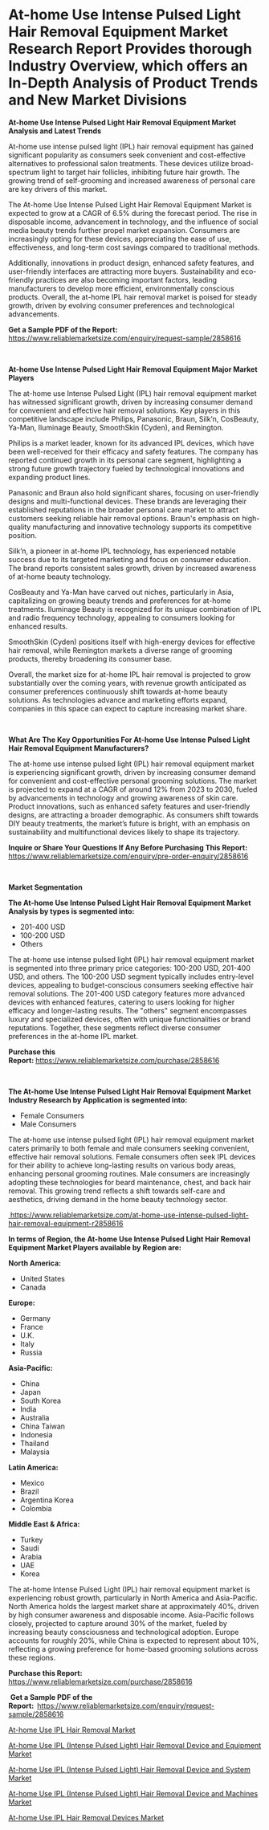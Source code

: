 <p><h1>At-home Use Intense Pulsed Light Hair Removal Equipment Market Research Report Provides thorough Industry Overview, which offers an In-Depth Analysis of Product Trends and New Market Divisions</h1></p><p><strong>At-home Use Intense Pulsed Light Hair Removal Equipment Market Analysis and Latest Trends</strong></p>
<p><p>At-home use intense pulsed light (IPL) hair removal equipment has gained significant popularity as consumers seek convenient and cost-effective alternatives to professional salon treatments. These devices utilize broad-spectrum light to target hair follicles, inhibiting future hair growth. The growing trend of self-grooming and increased awareness of personal care are key drivers of this market.</p><p>The At-home Use Intense Pulsed Light Hair Removal Equipment Market is expected to grow at a CAGR of 6.5% during the forecast period. The rise in disposable income, advancement in technology, and the influence of social media beauty trends further propel market expansion. Consumers are increasingly opting for these devices, appreciating the ease of use, effectiveness, and long-term cost savings compared to traditional methods.</p><p>Additionally, innovations in product design, enhanced safety features, and user-friendly interfaces are attracting more buyers. Sustainability and eco-friendly practices are also becoming important factors, leading manufacturers to develop more efficient, environmentally conscious products. Overall, the at-home IPL hair removal market is poised for steady growth, driven by evolving consumer preferences and technological advancements.</p></p>
<p><strong>Get a Sample PDF of the Report:&nbsp;</strong> <a href="https://www.reliablemarketsize.com/enquiry/request-sample/2858616?utm_campaign=2008&utm_medium=2&utm_source=Github&utm_content=ia&utm_term=12032025&utm_id=at-home-use-intense-pulsed-light-hair-removal-equipment">https://www.reliablemarketsize.com/enquiry/request-sample/2858616</a></p>
<p>&nbsp;</p>
<p><strong>At-home Use Intense Pulsed Light Hair Removal Equipment Major Market Players</strong></p>
<p><p>The at-home use Intense Pulsed Light (IPL) hair removal equipment market has witnessed significant growth, driven by increasing consumer demand for convenient and effective hair removal solutions. Key players in this competitive landscape include Philips, Panasonic, Braun, Silk’n, CosBeauty, Ya-Man, Iluminage Beauty, SmoothSkin (Cyden), and Remington. </p><p>Philips is a market leader, known for its advanced IPL devices, which have been well-received for their efficacy and safety features. The company has reported continued growth in its personal care segment, highlighting a strong future growth trajectory fueled by technological innovations and expanding product lines.</p><p>Panasonic and Braun also hold significant shares, focusing on user-friendly designs and multi-functional devices. These brands are leveraging their established reputations in the broader personal care market to attract customers seeking reliable hair removal options. Braun's emphasis on high-quality manufacturing and innovative technology supports its competitive position.</p><p>Silk’n, a pioneer in at-home IPL technology, has experienced notable success due to its targeted marketing and focus on consumer education. The brand reports consistent sales growth, driven by increased awareness of at-home beauty technology.</p><p>CosBeauty and Ya-Man have carved out niches, particularly in Asia, capitalizing on growing beauty trends and preferences for at-home treatments. Iluminage Beauty is recognized for its unique combination of IPL and radio frequency technology, appealing to consumers looking for enhanced results.</p><p>SmoothSkin (Cyden) positions itself with high-energy devices for effective hair removal, while Remington markets a diverse range of grooming products, thereby broadening its consumer base.</p><p>Overall, the market size for at-home IPL hair removal is projected to grow substantially over the coming years, with revenue growth anticipated as consumer preferences continuously shift towards at-home beauty solutions. As technologies advance and marketing efforts expand, companies in this space can expect to capture increasing market share.</p></p>
<p>&nbsp;</p>
<p><strong>What Are The Key Opportunities For At-home Use Intense Pulsed Light Hair Removal Equipment Manufacturers?</strong></p>
<p><p>The at-home use intense pulsed light (IPL) hair removal equipment market is experiencing significant growth, driven by increasing consumer demand for convenient and cost-effective personal grooming solutions. The market is projected to expand at a CAGR of around 12% from 2023 to 2030, fueled by advancements in technology and growing awareness of skin care. Product innovations, such as enhanced safety features and user-friendly designs, are attracting a broader demographic. As consumers shift towards DIY beauty treatments, the market’s future is bright, with an emphasis on sustainability and multifunctional devices likely to shape its trajectory.</p></p>
<p><strong>Inquire or Share Your Questions If Any Before Purchasing This Report:</strong> <a href="https://www.reliablemarketsize.com/enquiry/pre-order-enquiry/2858616?utm_campaign=2008&utm_medium=2&utm_source=Github&utm_content=ia&utm_term=12032025&utm_id=at-home-use-intense-pulsed-light-hair-removal-equipment">https://www.reliablemarketsize.com/enquiry/pre-order-enquiry/2858616</a></p>
<p>&nbsp;</p>
<p><strong>Market Segmentation</strong></p>
<p><strong>The At-home Use Intense Pulsed Light Hair Removal Equipment Market Analysis by types is segmented into:</strong></p>
<p><ul><li>201-400 USD</li><li>100-200 USD</li><li>Others</li></ul></p>
<p><p>The at-home use intense pulsed light (IPL) hair removal equipment market is segmented into three primary price categories: 100-200 USD, 201-400 USD, and others. The 100-200 USD segment typically includes entry-level devices, appealing to budget-conscious consumers seeking effective hair removal solutions. The 201-400 USD category features more advanced devices with enhanced features, catering to users looking for higher efficacy and longer-lasting results. The "others" segment encompasses luxury and specialized devices, often with unique functionalities or brand reputations. Together, these segments reflect diverse consumer preferences in the at-home IPL market.</p></p>
<p><strong>Purchase this Report:&nbsp;</strong><a href="https://www.reliablemarketsize.com/purchase/2858616?utm_campaign=2008&utm_medium=2&utm_source=Github&utm_content=ia&utm_term=12032025&utm_id=at-home-use-intense-pulsed-light-hair-removal-equipment">https://www.reliablemarketsize.com/purchase/2858616</a></p>
<p>&nbsp;</p>
<p><strong>The At-home Use Intense Pulsed Light Hair Removal Equipment Market Industry Research by Application is segmented into:</strong></p>
<p><ul><li>Female Consumers</li><li>Male Consumers</li></ul></p>
<p><p>The at-home use intense pulsed light (IPL) hair removal equipment market caters primarily to both female and male consumers seeking convenient, effective hair removal solutions. Female consumers often seek IPL devices for their ability to achieve long-lasting results on various body areas, enhancing personal grooming routines. Male consumers are increasingly adopting these technologies for beard maintenance, chest, and back hair removal. This growing trend reflects a shift towards self-care and aesthetics, driving demand in the home beauty technology sector.</p></p>
<p><a href="https://www.reliablemarketsize.com/at-home-use-intense-pulsed-light-hair-removal-equipment-r2858616?utm_campaign=2008&utm_medium=2&utm_source=Github&utm_content=ia&utm_term=12032025&utm_id=at-home-use-intense-pulsed-light-hair-removal-equipment">&nbsp;https://www.reliablemarketsize.com/at-home-use-intense-pulsed-light-hair-removal-equipment-r2858616</a></p>
<p><strong>In terms of Region, the At-home Use Intense Pulsed Light Hair Removal Equipment Market Players available by Region are:</strong></p>
<p>
    <p> <strong> North America: </strong>
        <ul>
            <li>United States</li>
            <li>Canada</li>
        </ul>
        </p> 
    <p> <strong> Europe: </strong>
        <ul>
            <li>Germany</li>
            <li>France</li>
            <li>U.K.</li>
            <li>Italy</li>
            <li>Russia</li>
        </ul>
        </p> 
    <p> <strong> Asia-Pacific: </strong>
        <ul>
            <li>China</li>
            <li>Japan</li>
            <li>South Korea</li>
            <li>India</li>
            <li>Australia</li>
            <li>China Taiwan</li>
            <li>Indonesia</li>
            <li>Thailand</li>
            <li>Malaysia</li>
        </ul>
        </p> 
    <p> <strong> Latin America: </strong>
        <ul>
            <li>Mexico</li>
            <li>Brazil</li>
            <li>Argentina Korea</li>
            <li>Colombia</li>
        </ul>
        </p> 
    <p> <strong> Middle East & Africa: </strong>
        <ul>
            <li>Turkey</li>
            <li>Saudi</li>
            <li>Arabia</li>
            <li>UAE</li>
            <li>Korea</li>
        </ul>
    </p>
    </p>
<p><p>The at-home Intense Pulsed Light (IPL) hair removal equipment market is experiencing robust growth, particularly in North America and Asia-Pacific. North America holds the largest market share at approximately 40%, driven by high consumer awareness and disposable income. Asia-Pacific follows closely, projected to capture around 30% of the market, fueled by increasing beauty consciousness and technological adoption. Europe accounts for roughly 20%, while China is expected to represent about 10%, reflecting a growing preference for home-based grooming solutions across these regions.</p></p>
<p><strong>Purchase this Report: </strong><a href="https://www.reliablemarketsize.com/purchase/2858616?utm_campaign=2008&utm_medium=2&utm_source=Github&utm_content=ia&utm_term=12032025&utm_id=at-home-use-intense-pulsed-light-hair-removal-equipment">https://www.reliablemarketsize.com/purchase/2858616</a></p>
<p>&nbsp;<strong>Get a Sample PDF of the Report:&nbsp;&nbsp;</strong><a href="https://www.reliablemarketsize.com/enquiry/request-sample/2858616?utm_campaign=2008&utm_medium=2&utm_source=Github&utm_content=ia&utm_term=12032025&utm_id=at-home-use-intense-pulsed-light-hair-removal-equipment">https://www.reliablemarketsize.com/enquiry/request-sample/2858616</a></p>
<p><strong></strong></p>
<p><p><a href="https://github.com/tyreinhssan/Market-Research-Report-List-1/blob/main/at-home-use-ipl-hair-removal-market.md?utm_campaign=2008&utm_medium=2&utm_source=Github&utm_content=ia&utm_term=12032025&utm_id=at-home-use-intense-pulsed-light-hair-removal-equipment">At-home Use IPL Hair Removal Market</a></p><p><a href="https://github.com/aertsfecto0h/Market-Research-Report-List-1/blob/main/at-home-use-ipl-intense-pulsed-light-hair-removal-device-and-equipment-market.md?utm_campaign=2008&utm_medium=2&utm_source=Github&utm_content=ia&utm_term=12032025&utm_id=at-home-use-intense-pulsed-light-hair-removal-equipment">At-home Use IPL (Intense Pulsed Light) Hair Removal Device and Equipment Market</a></p><p><a href="https://github.com/luerabollevc/Market-Research-Report-List-1/blob/main/at-home-use-ipl-intense-pulsed-light-hair-removal-device-and-system-market.md?utm_campaign=2008&utm_medium=2&utm_source=Github&utm_content=ia&utm_term=12032025&utm_id=at-home-use-intense-pulsed-light-hair-removal-equipment">At-home Use IPL (Intense Pulsed Light) Hair Removal Device and System Market</a></p><p><a href="https://github.com/barlevsebako/Market-Research-Report-List-1/blob/main/at-home-use-ipl-intense-pulsed-light-hair-removal-device-and-machines-market.md?utm_campaign=2008&utm_medium=2&utm_source=Github&utm_content=ia&utm_term=12032025&utm_id=at-home-use-intense-pulsed-light-hair-removal-equipment">At-home Use IPL (Intense Pulsed Light) Hair Removal Device and Machines Market</a></p><p><a href="https://github.com/hiwatchucuy/Market-Research-Report-List-1/blob/main/at-home-use-ipl-hair-removal-devices-market.md?utm_campaign=2008&utm_medium=2&utm_source=Github&utm_content=ia&utm_term=12032025&utm_id=at-home-use-intense-pulsed-light-hair-removal-equipment">At-home Use IPL Hair Removal Devices Market</a></p></p>